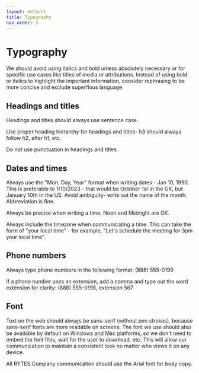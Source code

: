 ```yaml
---
layout: default
title: Typography
nav_order: 3
---
```

# Typography

We should avoid using italics and bold unless absolutely necessary or for specific use cases like titles of media or attributions. Instead of using bold or italics to highlight the important information, consider rephrasing to be more concise and exclude superflous language.

## Headings and titles

Headings and titles should always use sentence case.

Use proper heading hierarchy for headings and titles- h3 should always follow h2, after h1, etc.

Do not use punctuation in headings and titles

## Dates and times

Always use the "Mon, Day, Year" format when writing dates - Jan 10, 1990. This is preferable to 1/10/2023 - that would be October 1st in the UK, but January 10th in the US. Avoid ambiguity- write out the name of the month. Abbreviation is fine. 

Always be precise when writing a time. Noon and Midnight are OK.

Always include the timezone when communicating a time. This can take the form of "your local time" - for example, "Let's schedule the meeting for 3pm your local time". 

## Phone numbers

Always type phone numbers in the following format: (888) 555-0199

If a phone number uses an extension, add a comma and type out the word extension for clarity: (888) 555-0198, extension 567

## Font

Text on the web should always be sans-serif (without pen strokes), because sans-serif fonts are more readable on screens. The font we use should also be available by default on Windows and Mac platforms, so we don't need to embed the font files, wait for the user to download, etc. This will allow our communication to maintain a consistent look no matter who views it on any device.

All RYTES Company communication should use the Arial font for body copy.
